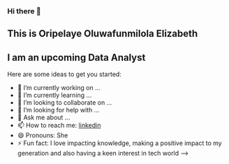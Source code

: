 ### Hi there 👋

## This is Oripelaye Oluwafunmilola Elizabeth
## I am an upcoming Data Analyst

Here are some ideas to get you started:

- 🔭 I’m currently working on ...
- 🌱 I’m currently learning ...
- 👯 I’m looking to collaborate on ...
- 🤔 I’m looking for help with ...
- 💬 Ask me about ...
- 📫 How to reach me: [linkedin](https://www.linkedin.com/public-profile/settings?trk=d_flagship3_profile_self_view_public_profile&lipi=urn%3Ali%3Apage%3Ad_flagship3_profile_view_base%3Bxtr49XzpTtyL4DrYSZEy5A%3D%3D)
- 😄 Pronouns: She
- ⚡ Fun fact: I love impacting knowledge, making a positive impact to my generation and also having a keen interest in tech world
-->
